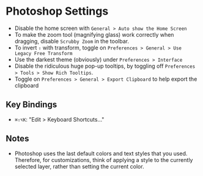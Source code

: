 # Photoshop Settings

- Disable the home screen with `General > Auto show the Home Screen`
- To make the zoom tool (magnifying glass) work correctly when dragging, disable `Scrubby Zoom` in the toolbar.
- To invert `⇧` with transform, toggle on `Preferences > General > Use Legacy Free Transform`
- Use the darkest theme (obviously) under `Preferences > Interface`
- Disable the ridiculous huge pop-up tooltips, by toggling off `Preferences > Tools > Show Rich Tooltips`.
- Toggle on `Preferences > General > Export Clipboard` to help export the clipboard

## Key Bindings

- `⌘⇧⌥K`: "Edit > Keyboard Shortcuts..."

## Notes

- Photoshop uses the last default colors and text styles that you used. Therefore, for customizations, think of applying a style to the currently selected layer, rather than setting the current color.
